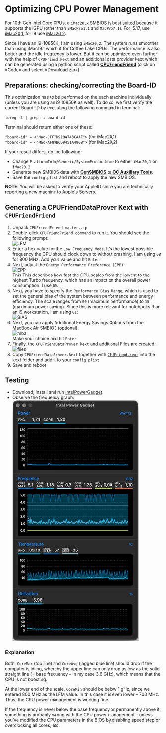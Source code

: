 # Optimizing CPU Power Management

For 10th Gen Intel Core CPUs, a `iMac20,x` SMBIOS is best suited because it supports the iGPU (other than `iMacPro1,1` and `MacPro7,1`). For i5/i7, use [iMac20,1](https://everymac.com/ultimate-mac-lookup/?search_keywords=iMac20%2C1), for i9 use [iMac20,2](https://everymac.com/ultimate-mac-lookup/?search_keywords=iMac20,2).

Since I have an i9-10850K, I am using `iMac20,2`. The system runs smoother than using iMac19.1 which if for Coffee Lake CPUs. The performance is also better and the idle frequency is lower. But it can be optimized even further with the help of `CPUFriend.kext` and an additional data provider kext which can be generated using a python script called [**CPUFriendFriend**](https://github.com/corpnewt/CPUFriendFriend) (click on »Code« and select »Download zip«). 

## Preparations: checking/correcting the Board-ID

This optimization has to be performed on the each machine individually (unless you are using an i9 10850K as well). To do so, we first verify the current Board-ID by executing the following command in terminal:

`ioreg -l | grep -i board-id`

Terminal should return either one of these: 

`"board-id" = <"Mac-CFF7D910A743CAAF">` (for iMac20,1)</br>
`"board-id" = <"Mac-AF89B6D9451A490B">` (for iMac20,2)

If your result differs, do the following:

- Change `PlatformInfo/Generic/SystemProductName` to either `iMac20,1` or `iMac20,2`
- Generate new SMBIOS data with [**GenSMBIOS**](https://github.com/corpnewt/GenSMBIOS) or [**OC Auxiliary Tools**](https://github.com/ic005k/OCAuxiliaryTools). 
- Save the `config.plist` and reboot to apply the new SMBIOS. 

**NOTE**: You will be asked to verify your AppleID since you are technically reporting a new machine to Apple's Servers.

## Generating a CPUFriendDataProver Kext with `CPUFriendFriend` 
1. Unpack `CPUFriendFriend-master.zip`
2. Double-click `CPUFriendFriend.command` to run it. You should see the following prompt:</br>
	![LFM](https://user-images.githubusercontent.com/76865553/151773085-f181f1d2-e8f3-4f97-8b29-5c8e741b2765.png)
3. Enter a hex value for the `Low Frequency Mode`. It's the lowest possible frequency the CPU should clock down to without crashing. I am using `08` for 800 MHz. Add your value and hit `Enter`.
4. Next, adjust the `Energy Performance Preference (EPP)`:</br>
	![EPP](https://user-images.githubusercontent.com/76865553/151773160-38aa587d-93e7-414d-9fbe-50c0eee1c437.png)</br>
This This describes how fast the CPU scales from the lowest to the highest Turbo frequency, which has an impact on the overall power consumption. I use `00`.
5. Next, you have to specify the `Performance Bias Range`, which is used to set the general bias of the system between performance and energy efficiency. The scale ranges from `00` (maximum performance) to `15` (maximum power saving). Since this is more relevant for notebooks than an i9 workstation, I am using `01`:</br>
	![BIAS](https://user-images.githubusercontent.com/76865553/151773244-f1bd7d7c-182e-468d-86ec-5702283dad13.png)</br>
6. Next, you can apply Additional Energy Savings Options from the MacBook Air SMBIOS (optional):</br>![mba](https://user-images.githubusercontent.com/76865553/151773342-8ac88574-9926-4efb-af9d-7e4599f57e40.png)</br>Make your choice and hit `Enter`
7. Finally, the `CPUFriendDataProver.kext` and additional Files are created:</br>![files](https://user-images.githubusercontent.com/76865553/151773395-212d209b-0e6b-43ca-b105-ccf0172f90e7.png)
8. Copy `CPUFriendDataProver.kext` together with [`CPUFriend.kext`](https://github.com/acidanthera/CPUFriend/releases) into the kext folder and add it to your `config.plist`
9. Save and reboot

## Testing

- Download, install and run [IntelPowerGadget](https://www.intel.com/content/www/us/en/developer/articles/tool/power-gadget.html).
- Observe the frequency graph:</br>![](https://raw.githubusercontent.com/5T33Z0/Gigabyte-Z490-Vision-G-Hackintosh-OpenCore/main/Pics/CPU_PM.png)

### Explanation 
Both, `CoreMax` (top line) and `CoreAvg` (jagged blue line) should drop if the computer is idling, whereby the upper line can only drop as low as the solid straight line (= base frequency – in my case 3.6 GHz), which means that the CPU is not boosting. 

At the lower end of the scale, `CoreMin` should be below 1 gHz, since we entered 800 MHz as the LFM value. In this case it is even lower – 700 MHz. Thus, the CPU power management is working fine.

If the frequency is never below the base frequency or permanently above it, something is probably wrong with the CPU power management – unless you’ve modified the CPU parameters in the BIOS by disabling speed step or overclocking all cores, etc.

